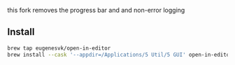 this fork removes the progress bar and and non-error logging

## Install

```sh
brew tap eugenesvk/open-in-editor
brew install --cask '--appdir=/Applications/5 Util/5 GUI' open-in-editor
```
